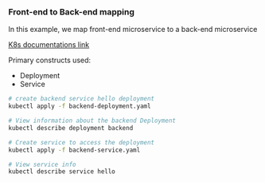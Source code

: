 ### Front-end to Back-end mapping

In this example, we map front-end microservice to a back-end microservice

[K8s documentations link](https://kubernetes.io/docs/tasks/access-application-cluster/connecting-frontend-backend/)

Primary constructs used:
* Deployment
* Service

```bash
# create backend service hello deployment
kubectl apply -f backend-deployment.yaml

# View information about the backend Deployment
kubectl describe deployment backend

# Create service to access the deployment
kubectl apply -f backend-service.yaml

# View service info
kubectl describe service hello
```